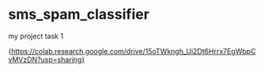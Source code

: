 # sms_spam_classifier
my project task 1

{https://colab.research.google.com/drive/15oTWkngh_Ui2Dt6Hrrx7EgWbpCvMVzDN?usp=sharing}
